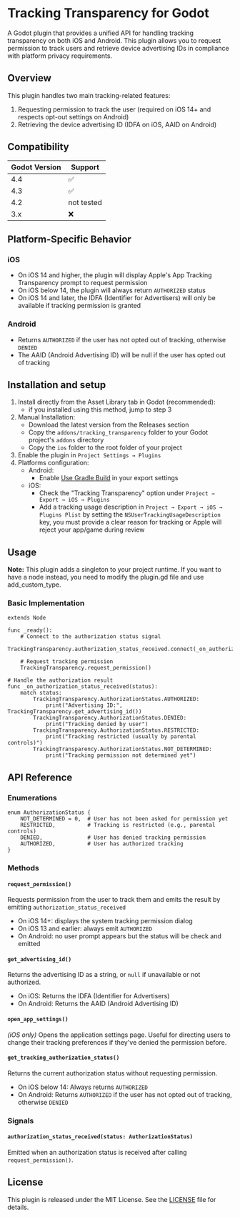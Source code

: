 # Tracking Transparency for Godot

A Godot plugin that provides a unified API for handling tracking transparency on both iOS and Android. This plugin allows you to request permission to track users and retrieve device advertising IDs in compliance with platform privacy requirements.

## Overview

This plugin handles two main tracking-related features:
1. Requesting permission to track the user (required on iOS 14+ and respects opt-out settings on Android)
2. Retrieving the device advertising ID (IDFA on iOS, AAID on Android)

## Compatibility

| Godot Version | Support
|---------------|------------
| 4.4           | ✅
| 4.3           | ✅
| 4.2           | not tested
| 3.x           | ❌


## Platform-Specific Behavior

### iOS
- On iOS 14 and higher, the plugin will display Apple's App Tracking Transparency prompt to request permission
- On iOS below 14, the plugin will always return `AUTHORIZED` status
- On iOS 14 and later, the IDFA (Identifier for Advertisers) will only be available if tracking permission is granted

### Android
- Returns `AUTHORIZED` if the user has not opted out of tracking, otherwise `DENIED`
- The AAID (Android Advertising ID) will be null if the user has opted out of tracking

## Installation and setup
1. Install directly from the Asset Library tab in Godot (recommended):
   - if you installed using this method, jump to step 3
2. Manual Installation:
   - Download the latest version from the Releases section
   - Copy the `addons/tracking_transparency` folder to your Godot project's `addons` directory
   - Copy the `ios` folder to the root folder of your project
3. Enable the plugin in `Project Settings → Plugins`
4. Platforms configuration:
   - Android:
     - Enable [Use Gradle Build](https://docs.godotengine.org/en/stable/tutorials/export/android_gradle_build.html) in your export settings
   - iOS:
     - Check the "Tracking Transparency" option under `Project → Export → iOS → Plugins`
     - Add a tracking usage description in `Project → Export → iOS → Plugins Plist` by setting the `NSUserTrackingUsageDescription` key, you must provide a clear reason for tracking or Apple will reject your app/game during review

## Usage

**Note:** This plugin adds a singleton to your project runtime. If you want to have a node instead, you need to modify the plugin.gd file and use add_custom_type.

### Basic Implementation

```gdscript
extends Node

func _ready():
    # Connect to the authorization status signal
    TrackingTransparency.authorization_status_received.connect(_on_authorization_status_received)
    
    # Request tracking permission
    TrackingTransparency.request_permission()

# Handle the authorization result
func _on_authorization_status_received(status):
    match status:
        TrackingTransparency.AuthorizationStatus.AUTHORIZED:
            print("Advertising ID:", TrackingTransparency.get_advertising_id())
        TrackingTransparency.AuthorizationStatus.DENIED:
            print("Tracking denied by user")
        TrackingTransparency.AuthorizationStatus.RESTRICTED:
            print("Tracking restricted (usually by parental controls)")
        TrackingTransparency.AuthorizationStatus.NOT_DETERMINED:
            print("Tracking permission not determined yet")
```

## API Reference

### Enumerations

```gdscript
enum AuthorizationStatus {
    NOT_DETERMINED = 0,  # User has not been asked for permission yet
    RESTRICTED,          # Tracking is restricted (e.g., parental controls)
    DENIED,              # User has denied tracking permission
    AUTHORIZED,          # User has authorized tracking
}
```

### Methods

#### `request_permission()`
Requests permission from the user to track them and emits the result by emitting `authorization_status_received`
- On iOS 14+: displays the system tracking permission dialog
- On iOS 13 and earlier: always emit `AUTHORIZED`
- On Android: no user prompt appears but the status will be check and emitted

#### `get_advertising_id()`
Returns the advertising ID as a string, or `null` if unavailable or not authorized.
- On iOS: Returns the IDFA (Identifier for Advertisers)
- On Android: Returns the AAID (Android Advertising ID)

#### `open_app_settings()`
_(iOS only)_
Opens the application settings page. Useful for directing users to change their tracking preferences if they've denied the permission before.

#### `get_tracking_authorization_status()`
Returns the current authorization status without requesting permission.
- On iOS below 14: Always returns `AUTHORIZED`
- On Android: Returns `AUTHORIZED` if the user has not opted out of tracking, otherwise `DENIED`

### Signals

#### `authorization_status_received(status: AuthorizationStatus)`
Emitted when an authorization status is received after calling `request_permission()`.


## License

This plugin is released under the MIT License. See the [LICENSE](LICENSE) file for details.
